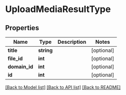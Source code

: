 # UploadMediaResultType

## Properties
Name | Type | Description | Notes
------------ | ------------- | ------------- | -------------
**title** | **string** |  | [optional] 
**file_id** | **int** |  | [optional] 
**domain_id** | **int** |  | [optional] 
**id** | **int** |  | [optional] 

[[Back to Model list]](../../README.md#documentation-for-models) [[Back to API list]](../../README.md#documentation-for-api-endpoints) [[Back to README]](../../README.md)

